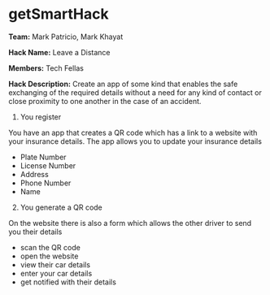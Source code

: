 # getSmartHack

**Team:** Mark Patricio, Mark Khayat

**Hack Name:** Leave a Distance

**Members:** Tech Fellas

**Hack Description:** Create an app of some kind that enables the safe exchanging of the required details without a need for any kind of contact or close proximity to one another in the case of an accident.

1. You register 

You have an app that creates a QR code which has a link to a website with your insurance details. The app allows you to update your insurance details

- Plate Number
- License Number
- Address
- Phone Number
- Name

2. You generate a QR code

On the website there is also a form which allows the other driver to send you their details

- scan the QR code
- open the website
- view their car details
- enter your car details
- get notified with their details